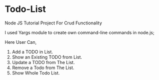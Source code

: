 # Todo-List
Node JS Tutorial Project For Crud Functionality

I used Yargs module to create own command-line commands in node.js;

Here User Can,

1. Add a TODO in List. 
2. Show an Existing TODO from List.
3. Update a TODO from The List.
4. Remove a Todo from The List.
5. Show Whole Todo List.